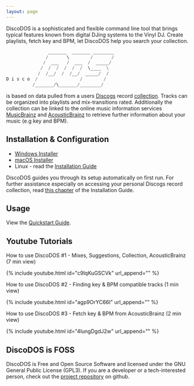 ```yaml
---
layout: page
---
```


DiscoDOS is a sophisticated and flexible command line tool that brings
typical features known from digital DJing systems to the Vinyl DJ. Create
playlists, fetch key and BPM, let DiscoDOS help you search your collection.

``` python
                _______  _______ ________
               /       \        /       /
              /  ___   /  ___  /  _____/
             /  /  /  /  /  /  \____  \
            /  /__/  /  /__/  _____/  /
D i s c o  /                /        /
          /_______/\_______/________/
```

is based on data pulled from a users [Discogs](https://www.discogs.com)
record [collection](https://support.discogs.com/hc/en-us/articles/360007331534-How-Does-The-Collection-Feature-Work-).
Tracks can be organized into playlists and mix-transitions rated.
Additionally the collection can be linked to the online music information
services [MusicBrainz](https://musicbrainz.org) and
[AcousticBrainz](https://acousticbrainz.org) to retrieve further information
about your music (e.g key and BPM).

## Installation & Configuration
- [Windows Installer](https://github.com/JOJ0/discodos/releases/download/v1.0.0-rc4/DiscoDOS-1.0.0-rc4-Win.exe)
- [macOS Installer](https://github.com/JOJ0/discodos/releases/download/v1.0.0-rc4/DiscoDOS-1.0.0-rc4-macOS.dmg)
- Linux - read the [Installation Guide](https://discodos.readthedocs.io/en/latest/INSTALLATION.html#linux)

DiscoDOS guides you through its setup automatically on first run. For further
assistance especially on accessing your personal Discogs record collection,
read [this chapter](https://discodos.readthedocs.io/en/latest/INSTALLATION.html#configure-discogs-api-access)
of the Installation Guide.


## Usage

View the [Quickstart Guide](https://discodos.readthedocs.io/en/latest/QUICKSTART.html).

## Youtube Tutorials

How to use DiscoDOS #1 - Mixes, Suggestions, Collection, AcousticBrainz (7 min view)

{% include youtube.html id="c9lqKuGSCVk" url_append="" %}

How to use DiscoDOS #2 - Finding key & BPM compatible tracks (1 min view)

{% include youtube.html id="agp9OrYC66I" url_append="" %}

How to use DiscoDOS #3 - Fetch key & BPM from AcousticBrainz (2 min view)

{% include youtube.html id="4lungDgdJ2w" url_append="" %}


## DiscoDOS is FOSS

DiscoDOS is Free and Open Source Software and licensed under the GNU General Public License (GPL3). If you are a developer or a tech-interested person, check out the [project repository](https://github.com/JOJ0/discodos) on github.